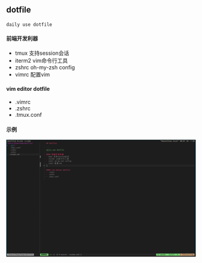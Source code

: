 ## dotfile

```
daily use dotfile
```
#### 前端开发利器
- tmux 支持session会话
- iterm2 vim命令行工具
- zshrc oh-my-zsh config 
- vimrc 配置vim


#### vim editor dotfile
- .vimrc
- .zshrc
- .tmux.conf

#### 示例 
![使用示例](./assets/srceen.png)
